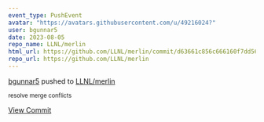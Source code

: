 ```yaml
---
event_type: PushEvent
avatar: "https://avatars.githubusercontent.com/u/49216024?"
user: bgunnar5
date: 2023-08-05
repo_name: LLNL/merlin
html_url: https://github.com/LLNL/merlin/commit/d63661c856c666160f7dd56e8ce9918f871b8e02
repo_url: https://github.com/LLNL/merlin
---
```


<a href='https://github.com/bgunnar5' target='_blank'>bgunnar5</a> pushed to <a href='https://github.com/LLNL/merlin' target='_blank'>LLNL/merlin</a>

<small>resolve merge conflicts</small>

<a href='https://github.com/LLNL/merlin/commit/d63661c856c666160f7dd56e8ce9918f871b8e02' target='_blank'>View Commit</a>